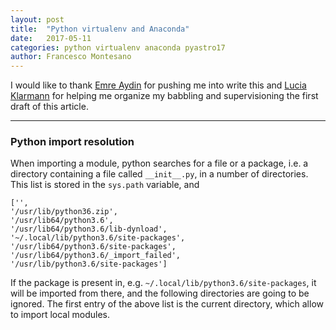 ```yaml
---
layout: post
title:  "Python virtualenv and Anaconda"
date:   2017-05-11
categories: python virtualenv anaconda pyastro17
author: Francesco Montesano
---
```


I would like to thank [Emre Aydin](eaydin) for pushing me into write this and
[Lucia
Klarmann](https://www.uva.nl/en/profile/k/l/l.a.klarmann/l.a.klarmann.html) for
helping me organize my babbling and supervisioning the first draft of this
article.

---

### Python import resolution

When importing a module, python searches for a file or a package, i.e. a directory
containing a file called ``__init__.py``,  in a number of directories. This list
is stored in the ``sys.path`` variable, and 

    ['',
    '/usr/lib/python36.zip',
    '/usr/lib64/python3.6',
    '/usr/lib64/python3.6/lib-dynload',
    '~/.local/lib/python3.6/site-packages',
    '/usr/lib64/python3.6/site-packages',
    '/usr/lib64/python3.6/_import_failed',
    '/usr/lib/python3.6/site-packages']


If the package is present in, e.g. ``~/.local/lib/python3.6/site-packages``, it
will be imported from there, and the following directories are going to be
ignored.  The first entry of the above list is the current directory, which
allow to import local modules.

